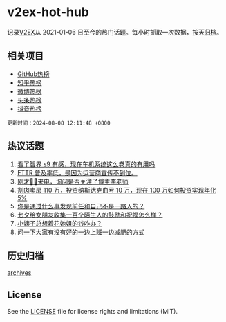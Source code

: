# v2ex-hot-hub

 记录[V2EX](https://www.v2ex.com/)从 2021-01-06 日至今的热门话题。每小时抓取一次数据，按天[归档](archives)。
 
 ## 相关项目

- [GitHub热榜](https://github.com/lonnyzhang423/github-hot-hub)
- [知乎热榜](https://github.com/lonnyzhang423/zhihu-hot-hub)
- [微博热榜](https://github.com/lonnyzhang423/weibo-hot-hub)
- [头条热榜](https://github.com/lonnyzhang423/toutiao-hot-hub)
- [抖音热榜](https://github.com/lonnyzhang423/douyin-hot-hub)


 `更新时间：2024-08-08 12:11:48 +0800`

## 热议话题

1. [看了智界 s9 有感，现在车机系统这么卷真的有用吗](https://www.v2ex.com/t/1063372)
1. [FTTR 普及率低，是因为运营商宣传不到位。](https://www.v2ex.com/t/1063282)
1. [刚才👮‍♀️来电，询问是否关注了博主李老师](https://www.v2ex.com/t/1063413)
1. [割肉卖房 110 万，投资纳斯达克血亏 10 万，现在 100 万如何投资实现年化 5%](https://www.v2ex.com/t/1063430)
1. [你是通过什么事发现前任和自己不是一路人的？](https://www.v2ex.com/t/1063381)
1. [七夕给女朋友收集一百个陌生人的鼓励和祝福怎么样？](https://www.v2ex.com/t/1063317)
1. [小姨子总想着花她姐的钱咋办？](https://www.v2ex.com/t/1063351)
1. [问一下大家有没有好的一边上班一边减肥的方式](https://www.v2ex.com/t/1063287)

## 历史归档

[archives](archives)

## License

See the [LICENSE](LICENSE) file for license rights and limitations (MIT).
